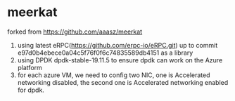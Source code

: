 # meerkat
forked from https://github.com/aaasz/meerkat

1. using latest eRPC(https://github.com/erpc-io/eRPC.git) up to commit e97d0b4ebece0a04c5f76f0f6c74835589db4151 as a library
2. using DPDK dpdk-stable-19.11.5 to ensure dpdk can work on the Azure platform
3. for each azure VM, we need to config two NIC, one is Accelerated networking disabled, the second one is Accelerated networking enabled for dpdk.
